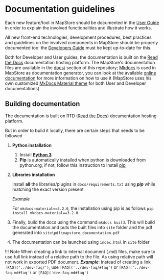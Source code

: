 # Documentation guidelines

Each new feature/tool in MapStore should be documented in the [User Guide](https://mapstore.readthedocs.io/en/latest/user-guide/home-page/) in order to explain the involved functionalities and illustrate how it works.

All new front-end technologies, development procedures, best practices and guidelines on the involved components in MapStore should be properly documented too: the [Developers Guide](https://mapstore.readthedocs.io/en/latest/developer-guide/) must be kept up-to-date for this.

Both for Developer and User guides, the documentation is built on the [Read the Docs](https://docs.readthedocs.io/en/latest/index.html#) documentation hosting platform. The MapStore's documentation files are available in the [docs/](https://github.com/geosolutions-it/MapStore2/tree/master/docs) section of this repository; [Mkdocs](https://docs.readthedocs.io/en/latest/intro/getting-started-with-mkdocs.html) is used in MapStore as documentation generator, you can look at the available [online documentation](https://docs.readthedocs.io/en/latest/intro/getting-started-with-mkdocs.html#getting-started-with-mkdocs) for more information on how to use it (MapStore uses his own customized [MkDocs Material theme](https://squidfunk.github.io/mkdocs-material/) for both User and Developer documentations).

## Building documentation

The documentation is built on RTD ([Read the Docs](https://docs.readthedocs.io/en/latest/index.html#)) documentation hosting platform. 

But in order to build it locally, there are certain steps that needs to be followed

1. **Python installation**
   1. Install [**Python 3**](https://www.python.org/downloads/)
   2. **Pip** is automatically installed when python is downloaded from python.org, if not, follow this instruction to install [pip](https://pip.pypa.io/en/stable/installation/)

2. **Libraries installation**

    Install **all** the libraries/plugins in `docs/requirements.txt` using **_pip_** while matching the exact version present

    *Example*

    For `mkdocs-material==3.2.0`, the installation using pip is as follows `pip install mkdocs-material==3.2.0`

3. Finally, build the docs using the command `mkdocs build`. This will build the documentation and puts the built files into `site` folder and the pdf generated into `site\pdf\mapstore_documentation.pdf`
4. The documentation can be launched using `index.html` in `site` folder

!!! Note
    When creating a link to internal document (.md) files, make sure to use full link instead of a relative path to the file. As using relative path will not work in exported PDF document.
    ***Example***:
    Instead of creating a link `[FAQ]('../dev-faq/')`, use `[FAQ]('../dev-faq/#faq')` or `[FAQ]('../dev-faq.md#faq')` or `[FAQ]('dev-faq.md#faq')`
